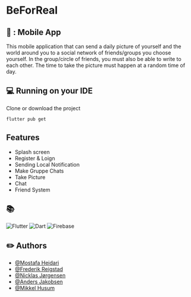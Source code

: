  # BeForReal

## 📲 : Mobile App
This mobile application that can send a daily picture of yourself and the world around you to a social network of friends/groups you choose yourself. In the group/circle of friends, you must also be able to write to each other. The time to take the picture must happen at a random time of day.


## 💻 Running on your IDE 

Clone or download the project

```bash
flutter pub get
```
## Features
- Splash screen
- Register & Loign
- Sending Local Notification
- Make Gruppe Chats
- Take Picture
- Chat
- Friend System


## 📚
![Flutter](https://img.shields.io/badge/Flutter-%2302569B.svg?style=for-the-badge&logo=Flutter&logoColor=white)
![Dart](https://img.shields.io/badge/dart-%230175C2.svg?style=for-the-badge&logo=dart&logoColor=white)
![Firebase](https://img.shields.io/badge/Firebase-039BE5?style=for-the-badge&logo=Firebase&logoColor=white)



## :pencil2: Authors

* [@Mostafa Heidari](https://github.com/MostafaHeidari/)
* [@Frederik Reigstad](https://github.com/FrederikReigstad)
* [@Nicklas Jørgensen](https://github.com/nicklas0110/)
* [@Anders Jakobsen](https://github.com/AndersJakobsen/)
* [@Mikkel Husum](https://github.com/Roatze)
